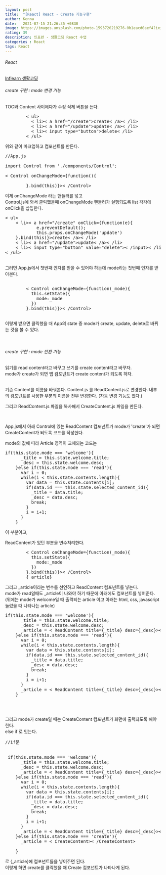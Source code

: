 ```yaml
---
layout: post
title:  "[React] React - Create 기능구현"
author: Kenna
date:   2021-07-15 21:26:35 +0830
image: https://images.unsplash.com/photo-1593720219276-0b1eacd0aef4?ixid=MnwxMjA3fDB8MHxwaG90by1wYWdlfHx8fGVufDB8fHx8&ixlib=rb-1.2.1&auto=format&fit=crop&w=1343&q=80
rating: 39
description: 인프런 - 생활코딩 React 수업
categories : React
tags: React
---
```


###### React
[Inflearn 생활코딩]("https://www.inflearn.com/course/react-%EC%83%9D%ED%99%9C%EC%BD%94%EB%94%A9/dashboard")


###### create 구현 : mode 변경 기능


TOC와 Content 사이에다가 수정 삭제 버튼을 든다.
<br>

<pre>
        < ul>
          < li>< a href="/create">create< /a>< /li>
          < li>< a href="/update">update< /a>< /li>
          < li>< input type="button">delete< /li>
        < /ul>
</pre>

위와 같이 마크업하고 컴포넌트를 만든다.
<br>

<pre>
//App.js

import Control from './components/Control';

< Control onChangeMode={function(){
          
        }.bind(this)}>< /Control>
</pre>

이제 onChangeMode 라는 핸들러를 넣고  
Control.js에 와서 클릭했을때 onChangeMode 핸들러가 실행되도록 list 각각에 onClick을 삽입한다.    

<pre>
< ul>
    < li>< a href="/create" onClick={function(e){
            e.preventDefault();
            this.props.onChangeMode('update')
    }.bind(this)}>create< /a>< /li>
    < li>< a href="/update">update< /a>< /li>
    < li>< input type="button" value="delete">< /input>< /li>
< /ul>
</pre>

<br>
그러면 App.js에서 첫번째 인자를 받을 수 있어야 하는데 mode라는 첫번째 인자를 받아본다.

<pre>

        < Control onChangeMode={function(_mode){
          this.setState({
            mode:_mode
          })
        }.bind(this)}>< /Control>

</pre>

이렇게 받으면 클릭했을 때 App의 state 중 mode가 create, update, delete로 바뀌는 것을 볼 수 있다.

<br>

###### create 구현 : mode 전환 기능

읽기를 read content라고 바꾸고 쓰기를 create content라고 바꾸자.  
mode가 create가 되면 앱 컴포넌트가 create content가 되도록 하자.  

<br>
기존 Content를 이름을 바꿔본다.  
Content.js 를 ReadContent.js로 변경한다.   
내부의 컴포넌트를 사용한 부분의 이름을 전부 변경한다. (자동 변경 기능도 있다.)  

그리고 ReadContent.js 파일을 복사해서 CreateContent.js 파일을 만든다.  

<br>

App.js에서 아래 Control에 있는 ReadContent 컴포넌트가 mode가 'create'가 되면   
CreateContent가 되도록 코드를 작성한다.  

mode의 값에 따라 Article 영역이 교체되는 코드는  
<pre>
if(this.state.mode === 'welcome'){
      _title = this.state.welcome.title;
      _desc = this.state.welcome.desc;
    }else if(this.state.mode === 'read'){
      var i = 0;
      while(i < this.state.contents.length){
        var data = this.state.contents[i];
        if(data.id === this.state.selected_content_id){
          _title = data.title;
          _desc = data.desc;
          break;
        }
        i = i+1;
      }
    }
</pre>
이 부분이고,  
  
ReadContent가 있던 부분을 변수처리한다.
<pre>
        < Control onChangeMode={function(_mode){
          this.setState({
            mode:_mode
          })
        }.bind(this)}>< /Control>
        {_article}
</pre>

그리고 _article이라는 변수를 선언하고 ReadContent 컴포넌트를 넣는다.  
mode가 read일때도 _article이 나와야 하기 때문에 아래에도 컴포넌트를 넣어준다.  
(위에는 mode가 welcome일 때 출력되는 article 이고 아래는 html, css, javascript 눌렀을 때 나타나는 article)  

<pre>
if(this.state.mode === 'welcome'){
      _title = this.state.welcome.title;
      _desc = this.state.welcome.desc;
      _article = < ReadContent title={_title} desc={_desc}>< /ReadContent>
    }else if(this.state.mode === 'read'){
      var i = 0;
      while(i < this.state.contents.length){
        var data = this.state.contents[i];
        if(data.id === this.state.selected_content_id){
          _title = data.title;
          _desc = data.desc;
          break;
        }
        i = i+1;
      }
      _article = < ReadContent title={_title} desc={_desc}>< /ReadContent>
    }

</pre>
<br>

그리고 mode가 create일 때는 CreateContent 컴포넌트가 화면에 출력되도록 해야 한다.  
else if 로 잇는다.

<pre>
//if문 


 if(this.state.mode === 'welcome'){
      _title = this.state.welcome.title;
      _desc = this.state.welcome.desc;
      _article = < ReadContent title={_title} desc={_desc}>< /ReadContent>
    }else if(this.state.mode === 'read'){
      var i = 0;
      while(i < this.state.contents.length){
        var data = this.state.contents[i];
        if(data.id === this.state.selected_content_id){
          _title = data.title;
          _desc = data.desc;
          break;
        }
        i = i+1;
      }
      _article = < ReadContent title={_title} desc={_desc}>< /ReadContent>
    }else if(this.state.mode === 'create'){
      _article = < CreateContent>< /CreateContent>

    }
</pre>

로 {_article}에 컴포넌트들을 넣어주면 된다.  
이렇게 하면 create를 클릭했을 때 Create 컴포넌트가 나타나게 된다.  

<br>